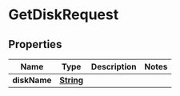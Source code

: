 

# GetDiskRequest


## Properties

| Name | Type | Description | Notes |
|------------ | ------------- | ------------- | -------------|
|**diskName** | [**String**](String.md) |  |  |



